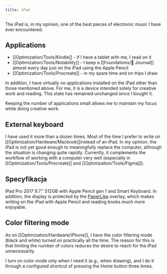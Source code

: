 ```yaml
---
title: iPad
---
```


The iPad is, in my opinion, one of the best pieces of electronic music I have ever encountered.

## Applications
- [[Optimization/Tools/Kindle]] - if I have a tablet with me, I read on it
- [[Optimization/Tools/Notability]] - I keep a [[Foundations/📓 Journal]] almost every day just on the iPad using the Apple Pencil
- [[Optimization/Tools/Procreate]] - in my spare time and on trips I draw

In addition, I have virtually no applications installed on the iPad other than those mentioned above. For me, it is a device intended solely for creative work and reading. This state has remained unchanged since I bought it.

Keeping the number of applications small allows me to maintain my focus while doing creative work.

## External keyboard
I have used it more than a dozen times. Most of the time I prefer to write on [[Optimization/Hardware/Macbook]]instead of an iPad. In my opinion, the iPad is not yet good enough to meaningfully replace the computer, although the situation is changing quite rapidly. Currently, it complements the workflow of working with a computer very well (especially in [[Optimization/Tools/Procreate]] and [[Optimization/Tools/Figma]]).

## Specyfikacja
iPad Pro 2017 9.7'' 512GB with Apple Pencil gen 1 and Smart Keyboard. In addition, the display is protected by the [PaperLike](https://paperlike.com/) overlay, which makes writing on the iPad with Apple Pencil and reading books much more enjoyable.

## Color filtering mode
As on [[Optimization/Hardware/iPhone]], I have the color filtering mode (black and white) turned on practically all the time. The reason for this is that limiting the number of colors reduces the desire to reach for the iPad unnecessarily.

I turn on color mode only when I need it (e.g., when drawing), and I do it through a configured shortcut of pressing the Home button three times.